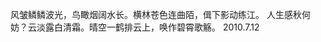 风皱鳞鳞波光，鸟瞰烟阔水长。横林苍色连曲陌，偮下影动练江。
人生感秋何妨？云淡露白清霜。晴空一鹤排云上，唤作碧霄歌觞。
                                                                                                   2010.7.12